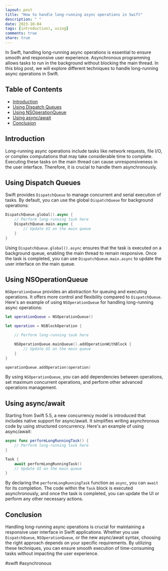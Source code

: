 ```yaml
---
layout: post
title: "How to handle long-running async operations in Swift"
description: " "
date: 2023-10-04
tags: [introduction), using]
comments: true
share: true
---
```


In Swift, handling long-running async operations is essential to ensure smooth and responsive user experience. Asynchronous programming allows tasks to run in the background without blocking the main thread. In this blog post, we will explore different techniques to handle long-running async operations in Swift.

## Table of Contents
- [Introduction](#introduction)
- [Using Dispatch Queues](#using-dispatch-queues)
- [Using NSOperationQueue](#using-nsoperationqueue)
- [Using async/await](#using-async-await)
- [Conclusion](#conclusion)

## Introduction
Long-running async operations include tasks like network requests, file I/O, or complex computations that may take considerable time to complete. Executing these tasks on the main thread can cause unresponsiveness in the user interface. Therefore, it is crucial to handle them asynchronously.

## Using Dispatch Queues
Swift provides `DispatchQueue` to manage concurrent and serial execution of tasks. By default, you can use the global `DispatchQueue` for background operations:

```swift
DispatchQueue.global().async {
    // Perform long-running task here
    DispatchQueue.main.async {
        // Update UI on the main queue
    }
}
```

Using `DispatchQueue.global().async` ensures that the task is executed on a background queue, enabling the main thread to remain responsive. Once the task is completed, you can use `DispatchQueue.main.async` to update the user interface on the main queue.

## Using NSOperationQueue
`NSOperationQueue` provides an abstraction for queuing and executing operations. It offers more control and flexibility compared to `DispatchQueue`. Here's an example of using `NSOperationQueue` for handling long-running async operations:

```swift
let operationQueue = NSOperationQueue()

let operation = NSBlockOperation {

    // Perform long-running task here

    NSOperationQueue.mainQueue().addOperationWithBlock {
        // Update UI on the main queue
    }
}

operationQueue.addOperation(operation)
```

By using `NSOperationQueue`, you can add dependencies between operations, set maximum concurrent operations, and perform other advanced operations management.

## Using async/await
Starting from Swift 5.5, a new concurrency model is introduced that includes native support for async/await. It simplifies writing asynchronous code by using structured concurrency. Here's an example of using async/await:

```swift
async func performLongRunningTask() {
    // Perform long-running task here
}

Task {
    await performLongRunningTask()
    // Update UI on the main queue
}
```

By declaring the `performLongRunningTask` function as `async`, you can `await` for its completion. The code within the `Task` block is executed asynchronously, and once the task is completed, you can update the UI or perform any other necessary actions.

## Conclusion
Handling long-running async operations is crucial for maintaining a responsive user interface in Swift applications. Whether you use `DispatchQueue`, `NSOperationQueue`, or the new async/await syntax, choosing the right approach depends on your specific requirements. By utilizing these techniques, you can ensure smooth execution of time-consuming tasks without impacting the user experience.

#swift #asynchronous